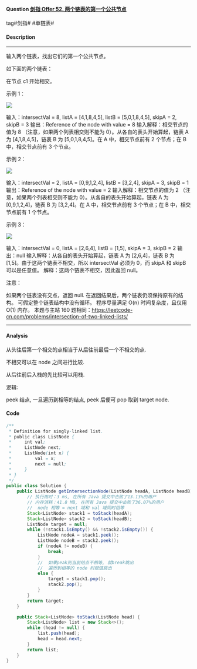 #### Question [剑指 Offer 52. 两个链表的第一个公共节点](https://leetcode-cn.com/problems/liang-ge-lian-biao-de-di-yi-ge-gong-gong-jie-dian-lcof/)

tag#剑指# #单链表# 



#### Description

------

输入两个链表，找出它们的第一个公共节点。

如下面的两个链表：



在节点 c1 开始相交。

 

示例 1：

![](https://raw.githubusercontent.com/jontyzheng/leetcode-journal/master/2020-10-14-list-interview-52-%E4%B8%A4%E4%B8%AA%E9%93%BE%E8%A1%A8%E7%9A%84%E7%AC%AC%E4%B8%80%E4%B8%AA%E5%85%AC%E5%85%B1%E8%8A%82%E7%82%B9/160_statement.png)

输入：intersectVal = 8, listA = [4,1,8,4,5], listB = [5,0,1,8,4,5], skipA = 2, skipB = 3
输出：Reference of the node with value = 8
输入解释：相交节点的值为 8 （注意，如果两个列表相交则不能为 0）。从各自的表头开始算起，链表 A 为 [4,1,8,4,5]，链表 B 为 [5,0,1,8,4,5]。在 A 中，相交节点前有 2 个节点；在 B 中，相交节点前有 3 个节点。

示例 2：

![](https://github.com/jontyzheng/leetcode-journal/blob/master/2020-10-14-list-interview-52-%E4%B8%A4%E4%B8%AA%E9%93%BE%E8%A1%A8%E7%9A%84%E7%AC%AC%E4%B8%80%E4%B8%AA%E5%85%AC%E5%85%B1%E8%8A%82%E7%82%B9/160_example_2.png)

输入：intersectVal = 2, listA = [0,9,1,2,4], listB = [3,2,4], skipA = 3, skipB = 1
输出：Reference of the node with value = 2
输入解释：相交节点的值为 2 （注意，如果两个列表相交则不能为 0）。从各自的表头开始算起，链表 A 为 [0,9,1,2,4]，链表 B 为 [3,2,4]。在 A 中，相交节点前有 3 个节点；在 B 中，相交节点前有 1 个节点。

示例 3：

![](https://raw.githubusercontent.com/jontyzheng/leetcode-journal/master/2020-10-14-list-interview-52-%E4%B8%A4%E4%B8%AA%E9%93%BE%E8%A1%A8%E7%9A%84%E7%AC%AC%E4%B8%80%E4%B8%AA%E5%85%AC%E5%85%B1%E8%8A%82%E7%82%B9/160_example_3.png)

输入：intersectVal = 0, listA = [2,6,4], listB = [1,5], skipA = 3, skipB = 2
输出：null
输入解释：从各自的表头开始算起，链表 A 为 [2,6,4]，链表 B 为 [1,5]。由于这两个链表不相交，所以 intersectVal 必须为 0，而 skipA 和 skipB 可以是任意值。
解释：这两个链表不相交，因此返回 null。

注意：

如果两个链表没有交点，返回 null.
在返回结果后，两个链表仍须保持原有的结构。
可假定整个链表结构中没有循环。
程序尽量满足 O(n) 时间复杂度，且仅用 O(1) 内存。
本题与主站 160 题相同：https://leetcode-cn.com/problems/intersection-of-two-linked-lists/

------



#### Analysis

从头往后第一个相交的点相当于从后往前最后一个不相交的点.

不相交可以在 node 之间进行比较. 

从后往前后入栈的先比较可以用栈.

逻辑:

peek 结点, 一旦遍历到相等的结点, peek 后便可 pop 取到 target node.



#### Code

```java
/**
 * Definition for singly-linked list.
 * public class ListNode {
 *     int val;
 *     ListNode next;
 *     ListNode(int x) {
 *         val = x;
 *         next = null;
 *     }
 * }
 */
public class Solution {
    public ListNode getIntersectionNode(ListNode headA, ListNode headB) {
        // 执行用时：3 ms, 在所有 Java 提交中击败了13.13%的用户
        // 内存消耗：41.8 MB, 在所有 Java 提交中击败了36.07%的用户
        //  node 相等 = next 域和 val 域同时相等
        Stack<ListNode> stack1 = toStack(headA);
        Stack<ListNode> stack2 = toStack(headB);
        ListNode target = null;                  
        while (!stack1.isEmpty() && !stack2.isEmpty()) {
            ListNode nodeA = stack1.peek();
            ListNode nodeB = stack2.peek();
            if (nodeA != nodeB) {   
                break;
            }
            //  如果peak到当前结点不相等, 就break跳出
            //  遍历到相等的 node 时赋值跳出
            else {
                target = stack1.pop();
                stack2.pop();                
            }            
        }
        return target;
    }

    public Stack<ListNode> toStack(ListNode head) {
        Stack<ListNode> list = new Stack<>();
        while (head != null) {
            list.push(head);
            head = head.next;
        }
        return list;
    }
}
        
```







